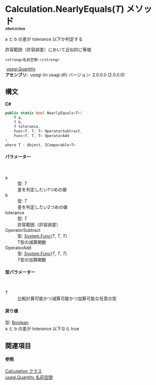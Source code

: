 # Calculation.NearlyEquals(*T*) メソッド <div style="font-size:30%"><a href="https://github.com/usagi/usagi.cs/blob/master/docs/Home.md">≪Back to Home</a></div> 

a と b の差が tolerance 以下か判定する 

許容範囲（許容誤差）において近似的に等価


    <strong>名前空間:</strong>
&nbsp;<a href="N_usagi_Quantity.md">usagi.Quantity</a><br /><strong>アセンブリ:</strong>
&nbsp;usagi (in usagi.dll) バージョン: 2.0.0.0 (2.0.0.0)

## 構文

**C#**<br />
``` C#
public static bool NearlyEquals<T>(
	T a,
	T b,
	T tolerance,
	Func<T, T, T> OperatorSubtract,
	Func<T, T, T> OperatorAdd
)
where T : Object, IComparable<T>

```


#### パラメーター
&nbsp;<dl><dt>a</dt><dd>型: *T*<br />差を判定したい1つめの値</dd><dt>b</dt><dd>型: *T*<br />差を判定したい2つめの値</dd><dt>tolerance</dt><dd>型: *T*<br />許容範囲（許容誤差）</dd><dt>OperatorSubtract</dt><dd>型: <a href="http://msdn2.microsoft.com/ja-jp/library/bb534647" target="_blank">System.Func</a>(*T*, *T*, *T*)<br />T型の減算関数</dd><dt>OperatorAdd</dt><dd>型: <a href="http://msdn2.microsoft.com/ja-jp/library/bb534647" target="_blank">System.Func</a>(*T*, *T*, *T*)<br />T型の加算関数</dd></dl>

#### 型パラメーター
&nbsp;<dl><dt>T</dt><dd>比較計算可能かつ減算可能かつ加算可能な任意の型</dd></dl>

#### 戻り値
型: <a href="http://msdn2.microsoft.com/ja-jp/library/a28wyd50" target="_blank">Boolean</a><br />a と b の差が tolerance 以下なら true

## 関連項目


#### 参照
<a href="T_usagi_Quantity_Calculation.md">Calculation クラス</a><br /><a href="N_usagi_Quantity.md">usagi.Quantity 名前空間</a><br />